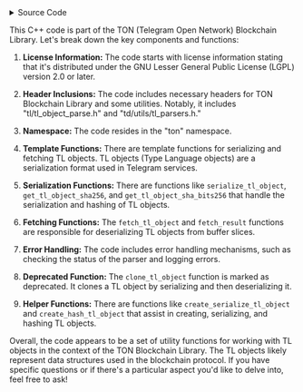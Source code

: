 <details>
  <summary>
    Source Code
  </summary>

  
```hpp
  /*
    This file is part of TON Blockchain Library.

    TON Blockchain Library is free software: you can redistribute it and/or modify
    it under the terms of the GNU Lesser General Public License as published by
    the Free Software Foundation, either version 2 of the License, or
    (at your option) any later version.

    TON Blockchain Library is distributed in the hope that it will be useful,
    but WITHOUT ANY WARRANTY; without even the implied warranty of
    MERCHANTABILITY or FITNESS FOR A PARTICULAR PURPOSE.  See the
    GNU Lesser General Public License for more details.

    You should have received a copy of the GNU Lesser General Public License
    along with TON Blockchain Library.  If not, see <http://www.gnu.org/licenses/>.

    Copyright 2017-2020 Telegram Systems LLP
*/
#pragma once
#include "tl/tl_object_parse.h"
#include "td/utils/tl_parsers.h"

#include "crypto/common/bitstring.h"

namespace ton {

template <class Tp>
td::BufferSlice serialize_tl_object(const tl_object_ptr<Tp> &T, bool boxed) {
  return serialize_tl_object(T.get(), boxed);
}

template <class Tp>
td::BufferSlice serialize_tl_object(const tl_object_ptr<Tp> &T, bool boxed, td::BufferSlice &&suffix) {
  return serialize_tl_object(T.get(), boxed, std::move(suffix));
}

template <class Tp>
td::BufferSlice serialize_tl_object(const tl_object_ptr<Tp> &T, bool boxed, td::Slice suffix) {
  return serialize_tl_object(T.get(), boxed, std::move(suffix));
}

template <class Tp>
td::UInt256 get_tl_object_sha256(const tl_object_ptr<Tp> &T) {
  return get_tl_object_sha256(T.get());
}

template <class Tp>
td::Bits256 get_tl_object_sha_bits256(const tl_object_ptr<Tp> &T) {
  return get_tl_object_sha_bits256(T.get());
}

template <typename T>
td::Result<tl_object_ptr<std::enable_if_t<std::is_constructible<T>::value, T>>> fetch_tl_object(
    const td::BufferSlice &data, bool boxed) {
  td::TlBufferParser p(&data);
  tl_object_ptr<T> R;
  if (boxed) {
    R = TlFetchBoxed<TlFetchObject<T>, T::ID>::parse(p);
  } else {
    R = move_tl_object_as<T>(T::fetch(p));
  }
  p.fetch_end();
  if (p.get_status().is_ok()) {
    return std::move(R);
  } else {
    return p.get_status();
  }
}

template <typename T>
td::Result<tl_object_ptr<std::enable_if_t<!std::is_constructible<T>::value, T>>> fetch_tl_object(
    const td::BufferSlice &data, bool boxed) {
  CHECK(boxed);
  td::TlBufferParser p(&data);
  tl_object_ptr<T> R;
  R = move_tl_object_as<T>(T::fetch(p));
  p.fetch_end();
  if (p.get_status().is_ok()) {
    return std::move(R);
  } else {
    return p.get_status();
  }
}

template <typename T>
td::Result<tl_object_ptr<std::enable_if_t<std::is_constructible<T>::value, T>>> fetch_tl_object(td::Slice data,
                                                                                                bool boxed) {
  td::TlParser p(data);
  tl_object_ptr<T> R;
  if (boxed) {
    R = TlFetchBoxed<TlFetchObject<T>, T::ID>::parse(p);
  } else {
    R = move_tl_object_as<T>(T::fetch(p));
  }
  p.fetch_end();
  if (p.get_status().is_ok()) {
    return std::move(R);
  } else {
    return p.get_status();
  }
}

template <typename T>
td::Result<tl_object_ptr<std::enable_if_t<!std::is_constructible<T>::value, T>>> fetch_tl_object(td::Slice data,
                                                                                                 bool boxed) {
  CHECK(boxed);
  td::TlParser p(data);
  tl_object_ptr<T> R;
  R = move_tl_object_as<T>(T::fetch(p));
  p.fetch_end();
  if (p.get_status().is_ok()) {
    return std::move(R);
  } else {
    return p.get_status();
  }
}

template <typename T>
td::Result<tl_object_ptr<std::enable_if_t<std::is_constructible<T>::value, T>>> fetch_tl_prefix(td::BufferSlice &data,
                                                                                                bool boxed) {
  td::TlBufferParser p(&data);
  tl_object_ptr<T> R;
  if (boxed) {
    R = TlFetchBoxed<TlFetchObject<T>, T::ID>::parse(p);
  } else {
    R = move_tl_object_as<T>(T::fetch(p));
  }
  if (p.get_status().is_ok()) {
    data.confirm_read(data.size() - p.get_left_len());
    return std::move(R);
  } else {
    return p.get_status();
  }
}

template <typename T>
td::Result<tl_object_ptr<std::enable_if_t<!std::is_constructible<T>::value, T>>> fetch_tl_prefix(td::BufferSlice &data,
                                                                                                 bool boxed) {
  CHECK(boxed);
  td::TlBufferParser p(&data);
  tl_object_ptr<T> R;
  R = move_tl_object_as<T>(T::fetch(p));
  if (p.get_status().is_ok()) {
    data.confirm_read(data.size() - p.get_left_len());
    return std::move(R);
  } else {
    return p.get_status();
  }
}

template <class T>
[[deprecated]] tl_object_ptr<T> clone_tl_object(const tl_object_ptr<T> &obj) {
  auto B = serialize_tl_object(obj, true);
  auto R = fetch_tl_object<T>(std::move(B), true);
  R.ensure();
  return R.move_as_ok();
}

template <class T>
td::Result<typename T::ReturnType> fetch_result(td::Slice message, bool check_end = true) {
  td::TlParser parser(message);
  auto result = T::fetch_result(parser);

  if (check_end) {
    parser.fetch_end();
  }
  const char *error = parser.get_error();
  if (error != nullptr) {
    LOG(ERROR) << "Can't parse: " << td::format::as_hex_dump<4>(message);
    return td::Status::Error(500, td::Slice(error));
  }

  return std::move(result);
}

template <class T>
td::Result<typename T::ReturnType> fetch_result(const td::BufferSlice &message, bool check_end = true) {
  td::TlBufferParser parser(&message);
  auto result = T::fetch_result(parser);

  if (check_end) {
    parser.fetch_end();
  }
  const char *error = parser.get_error();
  if (error != nullptr) {
    LOG(ERROR) << "Can't parse: " << td::format::as_hex_dump<4>(message.as_slice());
    return td::Status::Error(500, td::Slice(error));
  }

  return std::move(result);
}

template <class Type, class... Args>
td::BufferSlice create_serialize_tl_object(Args &&... args) {
  Type object(std::forward<Args>(args)...);
  return serialize_tl_object(&object, true);
}

template <class Type, class... Args>
td::BufferSlice create_serialize_tl_object_suffix(td::Slice suffix, Args &&... args) {
  Type object(std::forward<Args>(args)...);
  return serialize_tl_object(&object, true, suffix);
}

template <class Type, class... Args>
auto create_hash_tl_object(Args &&... args) {
  Type object(std::forward<Args>(args)...);
  return get_tl_object_sha_bits256(&object);
}

}  // namespace ton

  ```
</details>

This C++ code is part of the TON (Telegram Open Network) Blockchain Library. Let's break down the key components and functions:

1. **License Information:** The code starts with license information stating that it's distributed under the GNU Lesser General Public License (LGPL) version 2.0 or later.

2. **Header Inclusions:** The code includes necessary headers for TON Blockchain Library and some utilities. Notably, it includes "tl/tl_object_parse.h" and "td/utils/tl_parsers.h."

3. **Namespace:** The code resides in the "ton" namespace.

4. **Template Functions:** There are template functions for serializing and fetching TL objects. TL objects (Type Language objects) are a serialization format used in Telegram services.

5. **Serialization Functions:** There are functions like `serialize_tl_object`, `get_tl_object_sha256`, and `get_tl_object_sha_bits256` that handle the serialization and hashing of TL objects.

6. **Fetching Functions:** The `fetch_tl_object` and `fetch_result` functions are responsible for deserializing TL objects from buffer slices.

7. **Error Handling:** The code includes error handling mechanisms, such as checking the status of the parser and logging errors.

8. **Deprecated Function:** The `clone_tl_object` function is marked as deprecated. It clones a TL object by serializing and then deserializing it.

9. **Helper Functions:** There are functions like `create_serialize_tl_object` and `create_hash_tl_object` that assist in creating, serializing, and hashing TL objects.

Overall, the code appears to be a set of utility functions for working with TL objects in the context of the TON Blockchain Library. The TL objects likely represent data structures used in the blockchain protocol. If you have specific questions or if there's a particular aspect you'd like to delve into, feel free to ask!
